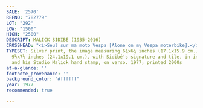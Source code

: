 ```yaml
---
SALE: '2570'
REFNO: "782779"
LOT: "292"
LOW: "1500"
HIGH: "2500"
DESCRIPT: MALICK SIDIBÉ (1935-2016)
CROSSHEAD: "<i>Seul sur ma moto Vespa [Alone on my Vespa moterbike].</i>"
TYPESET: Silver print, the image measuring 6¾x6¼ inches (17.1x15.9 cm.), the sheet
  9½x7½ inches (24.1x19.1 cm.), with Sidibé's signature and tile, in ink, on recto,
  and his Studio Malick hand stamp, on verso. 1977; printed 2000s
at-a-glance: ''
footnote_provenance: ''
background_color: "#ffffff"
year: 1977
recommended: true

---
```

